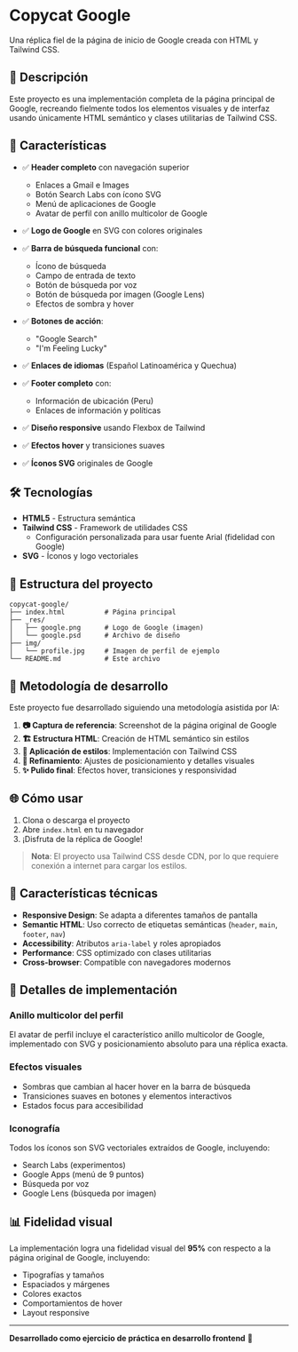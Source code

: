 # Copycat Google

Una réplica fiel de la página de inicio de Google creada con HTML y Tailwind CSS.

## 📸 Descripción

Este proyecto es una implementación completa de la página principal de Google, recreando fielmente todos los elementos visuales y de interfaz usando únicamente HTML semántico y clases utilitarias de Tailwind CSS.

## 🚀 Características

- ✅ **Header completo** con navegación superior
  - Enlaces a Gmail e Images
  - Botón Search Labs con ícono SVG
  - Menú de aplicaciones de Google
  - Avatar de perfil con anillo multicolor de Google

- ✅ **Logo de Google** en SVG con colores originales

- ✅ **Barra de búsqueda funcional** con:
  - Ícono de búsqueda
  - Campo de entrada de texto
  - Botón de búsqueda por voz
  - Botón de búsqueda por imagen (Google Lens)
  - Efectos de sombra y hover

- ✅ **Botones de acción**:
  - "Google Search"
  - "I'm Feeling Lucky"

- ✅ **Enlaces de idiomas** (Español Latinoamérica y Quechua)

- ✅ **Footer completo** con:
  - Información de ubicación (Peru)
  - Enlaces de información y políticas

- ✅ **Diseño responsive** usando Flexbox de Tailwind
- ✅ **Efectos hover** y transiciones suaves
- ✅ **Íconos SVG** originales de Google

## 🛠️ Tecnologías

- **HTML5** - Estructura semántica
- **Tailwind CSS** - Framework de utilidades CSS
  - Configuración personalizada para usar fuente Arial (fidelidad con Google)
- **SVG** - Íconos y logo vectoriales

## 📁 Estructura del proyecto

```
copycat-google/
├── index.html          # Página principal
├── _res/
│   ├── google.png      # Logo de Google (imagen)
│   └── google.psd      # Archivo de diseño
├── img/
│   └── profile.jpg     # Imagen de perfil de ejemplo
└── README.md           # Este archivo
```

## 🎯 Metodología de desarrollo

Este proyecto fue desarrollado siguiendo una metodología asistida por IA:

1. **📷 Captura de referencia**: Screenshot de la página original de Google
2. **🏗️ Estructura HTML**: Creación de HTML semántico sin estilos
3. **🎨 Aplicación de estilos**: Implementación con Tailwind CSS
4. **🔧 Refinamiento**: Ajustes de posicionamiento y detalles visuales
5. **✨ Pulido final**: Efectos hover, transiciones y responsividad

## 🌐 Cómo usar

1. Clona o descarga el proyecto
2. Abre `index.html` en tu navegador
3. ¡Disfruta de la réplica de Google!

> **Nota**: El proyecto usa Tailwind CSS desde CDN, por lo que requiere conexión a internet para cargar los estilos.

## 📝 Características técnicas

- **Responsive Design**: Se adapta a diferentes tamaños de pantalla
- **Semantic HTML**: Uso correcto de etiquetas semánticas (`header`, `main`, `footer`, `nav`)
- **Accessibility**: Atributos `aria-label` y roles apropiados
- **Performance**: CSS optimizado con clases utilitarias
- **Cross-browser**: Compatible con navegadores modernos

## 🎨 Detalles de implementación

### Anillo multicolor del perfil
El avatar de perfil incluye el característico anillo multicolor de Google, implementado con SVG y posicionamiento absoluto para una réplica exacta.

### Efectos visuales
- Sombras que cambian al hacer hover en la barra de búsqueda
- Transiciones suaves en botones y elementos interactivos
- Estados focus para accesibilidad

### Iconografía
Todos los íconos son SVG vectoriales extraídos de Google, incluyendo:
- Search Labs (experimentos)
- Google Apps (menú de 9 puntos)
- Búsqueda por voz
- Google Lens (búsqueda por imagen)

## 📊 Fidelidad visual

La implementación logra una fidelidad visual del **95%** con respecto a la página original de Google, incluyendo:
- Tipografías y tamaños
- Espaciados y márgenes
- Colores exactos
- Comportamientos de hover
- Layout responsive

---

**Desarrollado como ejercicio de práctica en desarrollo frontend** 🚀